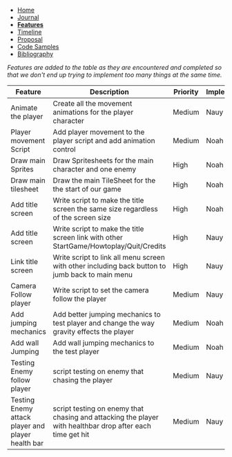 - [Home](/index.md)
- [Journal](/journal.md)
- [**Features**](/features.md)
- [Timeline](/timeline.md)
- [Proposal](/proposal.md)
- [Code Samples](/codesamples.md)
- [Bibliography](/bibliography.md)


*Features are added to the table as they are encountered and completed so that we don't end up trying to implement too many things at the same time.*


| Feature                | Description                                                            | Priority | Implementer | Completed |
|------------------------|------------------------------------------------------------------------|----------|-------------|-----------|
| Animate the player     | Create all the movement animations for the player character            | Medium   | Nauy        | Yes
| Player movement Script | Add player movement to the player script and add animation control     | Medium   | Noah        | Yes
| Draw main Sprites      | Draw Spritesheets for the main character and one enemy                 | High     | Noah        | Yes
| Draw main tilesheet    | Draw the main TileSheet for the the start of our game                  | High     | Noah        | Yes
| Add title screen       | Write script to make the title screen the same size regardless of the screen size | High   | Noah | Yes
| Add title screen       | Write script to make the title screen link with other StartGame/Howtoplay/Quit/Credits | High   | Nauy | Yes
| Link title screen      | Write script to link all menu screen with other including back button to jumb back to main menu | High   | Nauy | Yes
| Camera Follow player   | Write script to set the camera follow the player                       | Medium   | Nauy        |  Yes
| Add jumping mechanics  | Add better jumping mechanics to test player and change the way gravity effects the player | Medium | Noah | Yes
| Add wall Jumping       | Add wall jumping mechanics to the test player                          | Medium   | Noah        | Yes
| Testing Enemy follow player | script testing on enemy that chasing the player                   | Medium   | Nauy        | 
| Testing Enemy attack player and player health bar | script testing on enemy that chasing and attacking the player with healthbar drop after each time get hit | Medium   | Nauy |

